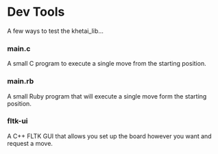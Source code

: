 # Dev Tools

A few ways to test the khetai_lib...

### main.c

A small C program to execute a single move from the starting position.

### main.rb

A small Ruby program that will execute a single move form the starting position.

### fltk-ui

A C++ FLTK GUI that allows you set up the board however you want and request a move.